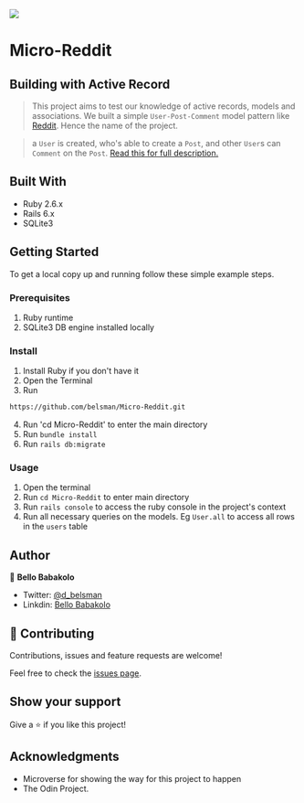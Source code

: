 ![](https://img.shields.io/badge/Microverse-blueviolet)

# Micro-Reddit
## Building with Active Record

> This project aims to test our knowledge of active records, models and associations. We built a simple ```User-Post-Comment``` model pattern like [Reddit](https://www.reddit.com/). Hence the name of the project. 

> a ```User``` is created, who's able to create a ```Post```, and other ```User```s can ```Comment``` on the ```Post```. [Read this for full description.](https://www.theodinproject.com/courses/ruby-on-rails/lessons/building-with-active-record-ruby-on-rails)


## Built With

- Ruby 2.6.x
- Rails 6.x
- SQLite3

## Getting Started

To get a local copy up and running follow these simple example steps.

### Prerequisites
1. Ruby runtime
2. SQLite3 DB engine installed locally

### Install

1) Install Ruby if you don't have it
2) Open the Terminal
3) Run

```sh
https://github.com/belsman/Micro-Reddit.git
```

4) Run 'cd Micro-Reddit' to enter the main directory
5) Run ```bundle install```
6) Run ```rails db:migrate```

### Usage

1) Open the terminal
2) Run ```cd Micro-Reddit``` to enter main directory
3) Run ```rails console``` to access the ruby console in the project's context
4) Run all necessary queries on the models. Eg ```User.all``` to access all rows in the ```users``` table

## Author

👤 **Bello Babakolo**

- Twitter: [@d_belsman](https://twitter.com/d_belsman)
- Linkdin: [Bello Babakolo](https://www.linkedin.com/in/bello-babakolo-b23b17145/)


## 🤝 Contributing

Contributions, issues and feature requests are welcome!

Feel free to check the [issues page](issues/).

## Show your support

Give a ⭐️ if you like this project!

## Acknowledgments

- Microverse for showing the way for this project to happen
- The Odin Project.